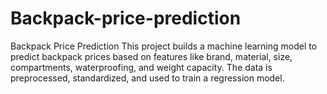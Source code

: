 # Backpack-price-prediction
Backpack Price Prediction   This project builds a machine learning model to predict backpack prices based on features like brand, material, size, compartments, waterproofing, and weight capacity. The data is preprocessed, standardized, and used to train a regression model.  
